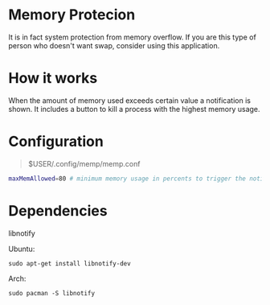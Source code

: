 # Memory Protecion

It is in fact system protection from memory overflow.
If you are this type of person who doesn't want swap, consider using this application.

# How it works

When the amount of memory used exceeds certain value a notification is shown.
It includes a button to kill a process with the highest memory usage.

# Configuration

> $USER/.config/memp/memp.conf

```sh
maxMemAllowed=80 # minimum memory usage in percents to trigger the notification
```

# Dependencies

libnotify

Ubuntu: 
```
sudo apt-get install libnotify-dev
```

Arch:
```
sudo pacman -S libnotify
```
